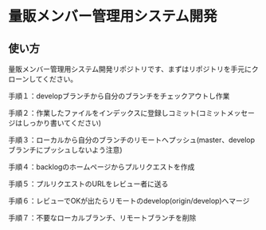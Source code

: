 # 量販メンバー管理用システム開発



## 使い方

量販メンバー管理用システム開発リポジトリです、まずはリポジトリを手元にクローンしてください。

手順１：developブランチから自分のブランチをチェックアウトし作業

手順２：作業したファイルをインデックスに登録しコミット(コミットメッセージはしっかり書いてください)

手順３：ローカルから自分のブランチのリモートへプッシュ(master、developブランチにプッシュしないよう注意)

手順４：backlogのホームページからプルリクエストを作成

手順５：プルリクエストのURLをレビュー者に送る

手順６：レビューでOKが出たらリモートのdevelop(origin/develop)へマージ

手順７：不要なローカルブランチ、リモートブランチを削除